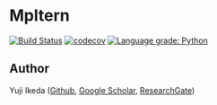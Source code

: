 # Mpltern

[![Build Status](https://travis-ci.org/yuzie007/mpltern.svg?branch=master)](https://travis-ci.org/yuzie007/mpltern)
[![codecov](https://codecov.io/gh/yuzie007/mpltern/branch/master/graph/badge.svg)](https://codecov.io/gh/yuzie007/mpltern)
[![Language grade: Python](https://img.shields.io/lgtm/grade/python/g/yuzie007/mpltern.svg?logo=lgtm&logoWidth=18)](https://lgtm.com/projects/g/yuzie007/mpltern/context:python)

## Author

Yuji Ikeda
([Github](https://github.com/yuzie007),
[Google Scholar](https://scholar.google.co.jp/citations?user=2m5dkBwAAAAJ&hl=en),
[ResearchGate](https://www.researchgate.net/profile/Yuji_Ikeda6))
